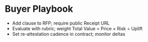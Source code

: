 # Buyer Playbook
- Add clause to RFP; require public Receipt URL
- Evaluate with rubric; weight Total Value = Price × Risk ÷ Uplift
- Set re-attestation cadence in contract; monitor deltas
